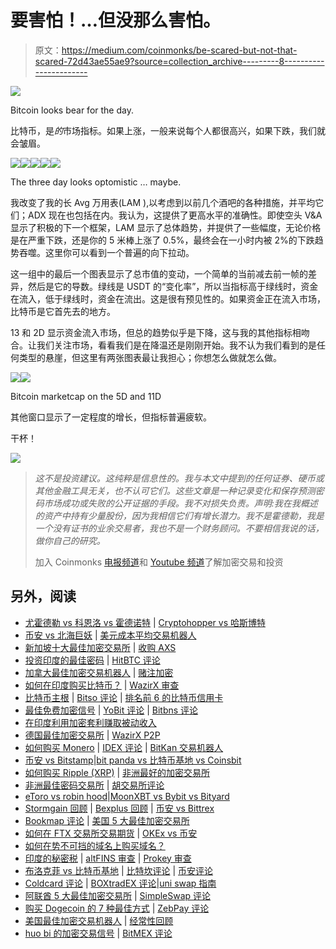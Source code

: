 # 要害怕！…但没那么害怕。

> 原文：<https://medium.com/coinmonks/be-scared-but-not-that-scared-72d43ae55ae9?source=collection_archive---------8----------------------->

![](img/de3db0ec42d208b39f46d8acefca2d99.png)

Bitcoin looks bear for the day.

比特币，是*的*市场指标。如果上涨，一般来说每个人都很高兴，如果下跌，我们就会皱眉。

![](img/24f49b9a94850a8fc8d7769e8610b44e.png)![](img/7cf5ee35c66ba80c4959efaf2e699fda.png)![](img/e5b29db58047d2c8109cecc3a12b75b2.png)![](img/8ccf4efe8b2b4702e52d47a4709b845c.png)![](img/2c401cdd717571b222beea62ac57195e.png)

The three day looks optomistic … maybe.

我改变了我的长 Avg 万用表(LAM ),以考虑到以前几个酒吧的各种措施，并平均它们；ADX 现在也包括在内。我认为，这提供了更高水平的准确性。即使空头 V&A 显示了积极的下一个框架，LAM 显示了总体趋势，并提供了一些幅度，无论价格是在严重下跌，还是你的 5 米棒上涨了 0.5%，最终会在一小时内被 2%的下跌趋势吞噬。这里你可以看到一个普遍的向下拉动。

这一组中的最后一个图表显示了总市值的变动，一个简单的当前减去前一帧的差异，然后是它的导数。绿线是 USDT 的“变化率”，所以当指标高于绿线时，资金在流入，低于绿线时，资金在流出。这是很有预见性的。如果资金正在流入市场，比特币是它首先去的地方。

13 和 2D 显示资金流入市场，但总的趋势似乎是下降，这与我的其他指标相吻合。让我们关注市场，看看我们是在降温还是刚刚开始。我不认为我们看到的是任何类型的悬崖，但这里有两张图表最让我担心；你想怎么做就怎么做。

![](img/4cb8e78281f7b33605199e6fa6e4f643.png)![](img/ab749d76464d1b40a4008f53309d45f3.png)

Bitcoin marketcap on the 5D and 11D

其他窗口显示了一定程度的增长，但指标普遍疲软。

干杯！

![](img/972b5b452526ea3ad4823e2cc880a487.png)

> *这不是投资建议。这纯粹是信息性的。我与本文中提到的任何证券、硬币或其他金融工具无关，也不认可它们。这些文章是一种记录变化和保存预测密码市场成功或失败的公开证据的手段。我不对损失负责。声明:我在我概述的资产中持有少量股份，因为我相信它们有增长潜力。我不是霍德勒，我是一个没有证书的业余交易者，我也不是一个财务顾问。不要相信我说的话，做你自己的研究。*
> 
> 加入 Coinmonks [电报频道](https://t.me/coincodecap)和 [Youtube 频道](https://www.youtube.com/c/coinmonks/videos)了解加密交易和投资

## 另外，阅读

*   [尤霍德勒 vs 科恩洛 vs 霍德诺特](/coinmonks/youhodler-vs-coinloan-vs-hodlnaut-b1050acde55a) | [Cryptohopper vs 哈斯博特](https://blog.coincodecap.com/cryptohopper-vs-haasbot)
*   [币安 vs 北海巨妖](https://blog.coincodecap.com/binance-vs-kraken) | [美元成本平均交易机器人](https://blog.coincodecap.com/pionex-dca-bot)
*   [新加坡十大最佳加密交易所](https://blog.coincodecap.com/crypto-exchange-in-singapore) | [收购 AXS](https://blog.coincodecap.com/buy-axs-token)
*   [投资印度的最佳密码](https://blog.coincodecap.com/best-crypto-to-invest-in-india-in-2021) | [HitBTC 评论](/coinmonks/hitbtc-review-c5143c5d53c2)
*   [加拿大最佳加密交易机器人](https://blog.coincodecap.com/5-best-crypto-trading-bots-in-canada) | [赌注加密](https://blog.coincodecap.com/staking-crypto)
*   [如何在印度购买比特币？](/coinmonks/buy-bitcoin-in-india-feb50ddfef94) | [WazirX 审查](/coinmonks/wazirx-review-5c811b074f5b)
*   [比特币主根](https://blog.coincodecap.com/bitcoin-taproot) | [Bitso 评论](https://blog.coincodecap.com/bitso-review) | [排名前 6 的比特币信用卡](/coinmonks/bitcoin-credit-card-bc8ab6f377c6)
*   [最佳免费加密信号](https://blog.coincodecap.com/free-crypto-signals) | [YoBit 评论](/coinmonks/yobit-review-175464162c62) | [Bitbns 评论](/coinmonks/bitbns-review-38256a07e161)
*   [在印度利用加密套利赚取被动收入](https://blog.coincodecap.com/crypto-arbitrage-in-india)
*   [德国最佳加密交易所](https://blog.coincodecap.com/crypto-exchanges-in-germany) | [WazirX P2P](https://blog.coincodecap.com/wazirx-p2p)
*   [如何购买 Monero](https://blog.coincodecap.com/buy-monero) | [IDEX 评论](https://blog.coincodecap.com/idex-review) | [BitKan 交易机器人](https://blog.coincodecap.com/bitkan-trading-bot)
*   [币安 vs Bitstamp](https://blog.coincodecap.com/binance-vs-bitstamp)|[bit panda vs 比特币基地 vs Coinsbit](https://blog.coincodecap.com/bitpanda-coinbase-coinsbit)
*   [如何购买 Ripple (XRP)](https://blog.coincodecap.com/buy-ripple-india) | [非洲最好的加密交易所](https://blog.coincodecap.com/crypto-exchange-africa)
*   [非洲最佳密码交易所](https://blog.coincodecap.com/crypto-exchange-africa) | [胡交易所评论](https://blog.coincodecap.com/hoo-exchange-review)
*   [eToro vs robin hood](https://blog.coincodecap.com/etoro-robinhood)|[MoonXBT vs Bybit vs Bityard](https://blog.coincodecap.com/bybit-bityard-moonxbt)
*   [Stormgain 回顾](https://blog.coincodecap.com/stormgain-review) | [Bexplus 回顾](https://blog.coincodecap.com/bexplus-review) | [币安 vs Bittrex](https://blog.coincodecap.com/binance-vs-bittrex)
*   [Bookmap 评论](https://blog.coincodecap.com/bookmap-review-2021-best-trading-software) | [美国 5 大最佳加密交易所](https://blog.coincodecap.com/crypto-exchange-usa)
*   [如何在 FTX 交易所交易期货](https://blog.coincodecap.com/ftx-futures-trading) | [OKEx vs 币安](https://blog.coincodecap.com/okex-vs-binance)
*   [如何在势不可挡的域名上购买域名？](https://blog.coincodecap.com/buy-domain-on-unstoppable-domains)
*   [印度的秘密税](https://blog.coincodecap.com/crypto-tax-india) | [altFINS 审查](https://blog.coincodecap.com/altfins-review) | [Prokey 审查](/coinmonks/prokey-review-26611173c13c)
*   [布洛克菲 vs 比特币基地](https://blog.coincodecap.com/blockfi-vs-coinbase) | [比特坎评论](https://blog.coincodecap.com/bitkan-review) | [币安评论](/coinmonks/binance-review-ee10d3bf3b6e)
*   [Coldcard 评论](https://blog.coincodecap.com/coldcard-review) | [BOXtradEX 评论](https://blog.coincodecap.com/boxtradex-review)|[uni swap 指南](https://blog.coincodecap.com/uniswap)
*   [阿联酋 5 大最佳加密交易所](https://blog.coincodecap.com/best-crypto-exchanges-in-uae) | [SimpleSwap 评论](https://blog.coincodecap.com/simpleswap-review)
*   [购买 Dogecoin 的 7 种最佳方式](https://blog.coincodecap.com/ways-to-buy-dogecoin) | [ZebPay 评论](https://blog.coincodecap.com/zebpay-review)
*   [美国最佳加密交易机器人](https://blog.coincodecap.com/crypto-trading-bots-in-the-us) | [经常性回顾](https://blog.coincodecap.com/changelly-review)
*   [huo bi 的加密交易信号](https://blog.coincodecap.com/huobi-crypto-trading-signals) | [BitMEX 评论](https://blog.coincodecap.com/bitmex-review)